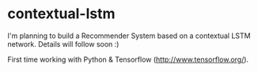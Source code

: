 # contextual-lstm
I'm planning to build a Recommender System based on a contextual LSTM network. Details will follow soon :)

First time working with Python & Tensorflow (http://www.tensorflow.org/).
